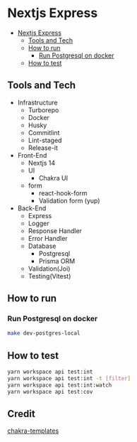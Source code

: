 # Nextjs Express

<!--toc:start-->

- [Nextjs Express](#nextjs-express)
  - [Tools and Tech](#tools-and-tech)
  - [How to run](#how-to-run)
    - [Run Postgresql on docker](#run-postgresql-on-docker)
  - [How to test](#how-to-test)
  <!--toc:end-->

## Tools and Tech

- Infrastructure
  - Turborepo
  - Docker
  - Husky
  - Commitlint
  - Lint-staged
  - Release-it
- Front-End
  - Nextjs 14
  - UI
    - Chakra UI
  - form
    - react-hook-form
    - Validation form (yup)
- Back-End
  - Express
  - Logger
  - Response Handler
  - Error Handler
  - Database
    - Postgresql
    - Prisma ORM
  - Validation(Joi)
  - Testing(Vitest)

## How to run

### Run Postgresql on docker

```bash
make dev-postgres-local
```

## How to test

```bash
yarn workspace api test:int
yarn workspace api test:int -t [filter]
yarn workspace api test:int:watch
yarn workspace api test:cov
```

## Credit

[chakra-templates](https://chakra-templates.vercel.app/)
